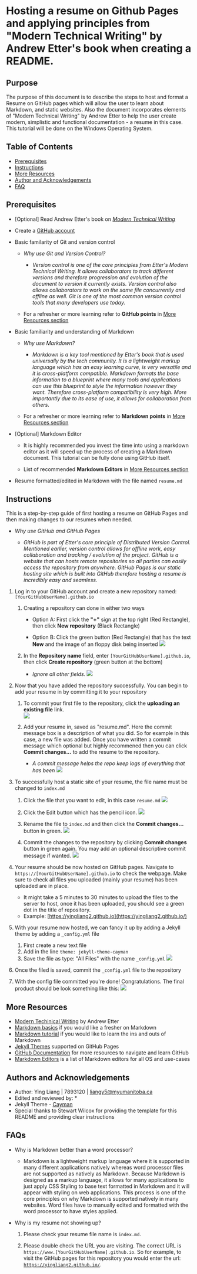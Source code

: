 # Hosting a resume on Github Pages and applying principles from "Modern Technical Writing" by Andrew Etter's book when creating a README.

## Purpose
The purpose of this document is to describe the steps to host and format a Resume on GitHub pages which will allow the user to learn about Markdown, and static websites. Also the document incorporates elements of "Modern Technical Writing" by Andrew Etter to help the user create modern, simplistic and functional documentation - a resume in this case. This tutorial will be done on the Windows Operating System.

## Table of Contents
* [Prerequisites](#Prerequisites)
* [Instructions](#instructions)
* [More Resources](#more-resources)
* [Author and Acknowledgements](#authors-and-acknowledgements)
* [FAQ](#faqs)

## Prerequisites

* [Optional] Read Andrew Etter's book on [*Modern Technical Writing*](#more-resources)

* Create a [GitHub account](https://docs.github.com/en/get-started/start-your-journey/creating-an-account-on-github)

* Basic familarity of Git and version control

  * *Why use Git and Version Control?*

    * *Version control is one of the core principles from Etter's *Modern Technical Writing*. It allows collaborators to track different versions and therefore progression and evolution of the document to version it currently exists. Version control also allows collaborators to work on the same file concurrently and offline as well. Git is one of the most common version control tools that many developers use today.*

  * For a refresher or more learning refer to **GitHub points** in [More Resources section](#more-resources)

* Basic familiarity and understanding of Markdown
    
  * *Why use Markdown?*

    * *Markdown is a key tool mentioned by Etter's book that is used universally by the tech community. It is a lightweight markup language which has an easy learning curve, is very versatile and it is cross-platform compatible. Markdown formats the base information to a blueprint where many tools and applications can use this blueprint to style the information however they want. Therefore cross-platform compatibility is very high. More importantly due to its ease of use, it allows for collaboration from others.* 

  * For a refresher or more learning refer to **Markdown points** in [More Resources section](#more-resources)

* [Optional] Markdown Editor 

  * It is highly recommended you invest the time into using a markdown editor as it will speed up the process of creating a Markdown document. This tutorial can be fully done using GitHub itself.

  * List of recommended **Markdown Editors** in [More Resources section](#more-resources)

* Resume formatted/edited in Markdown with the file named `resume.md`

## Instructions
This is a step-by-step guide of first hosting a resume on GitHub Pages and then making changes to our resumes when needed.
  
  * *Why use GitHub and GitHub Pages*
  
    * *GitHub is part of Etter's core principle of Distributed Version Control. Mentioned earlier, version control allows for offline work, easy collaboration and tracking / evolution of the project. GitHub is a website that can hosts remote repositories so all parties can easily access the repository from anywhere. GitHub Pages is our static hosting site which is built into GitHub therefore hosting a resume is incredibly easy and seamless.*

1. Log in to your GitHub account and create a new repository named: `[YourGitHubUserName].github.io`

   1. Creating a repository can done in either two ways
   
      * Option A: First click the **"+"** sign at the top right (Red Rectangle), then click **New repository** (Black Rectangle)
         
      * Option B: Click the green button (Red Rectangle) that has the text **New** and the image of an floppy disk being inserted 
       ![](images/Creating_New_Repo_Cropped.png)

    2. In the **Repository name** field, enter `[YourGitHubUserName].github.io`, then click **Create repository** (green button at the bottom)

       * *Ignore all other fields.*
        ![](images/Naming_Repo_Cropped.png)

2. Now that you have added the repository successfully. You can begin to add your resume in by committing it to your repository
   
   1. To commit your first file to the repository, click the **uploading an existing file** link.  
      ![](images/Uploading_First_File_Cropped.png)

   2. Add your resume in, saved as "resume.md". Here the commit message box is a description of what you did. So for example in this case, a new file was added. Once you have written a commit message which optional but highly recommened then you can click **Commit changes...** to add the resume to the repository.
      * *A commit message helps the repo keep logs of everything that has been*
      ![](images/Adding_Files_Cropped.png)

3. To successfully host a static site of your resume, the file name must be changed to `index.md`
    
    1. Click the file that you want to edit, in this case `resume.md`
      ![](images/Edit_Resume_Name_1_Cropped.png)

    2. Click the Edit button which has the pencil icon.
      ![](images/Click_Edit_Icon_Cropped.png)
  
    3. Rename the file to `index.md` and then click the **Commit changes...** button in green.
      ![](images/Change_Name_To_IndexMD.png)

    4. Commit the changes to the repository by clicking **Commit changes** button in green again. You may add an optional descriptive commit message if wanted.
      ![](images/Commit_Rename.png)

4. Your resume should be now hosted on GitHub pages. Navigate to `https://[YourGitHubUserName].github.io` to check the webpage. Make sure to check all files you uploaded (mainly your resume) has been uploaded are in place.
    * It might take a 5 minutes to 30 minutes to upload the files to the server to host, once it has been uploaded, you should see a green dot in the title of repository.
    * Example: [https://yingliang2.github.io](https://yingliang2.github.io/)

5. With your resume now hosted, we can fancy it up by adding a Jekyll theme by adding a `_config.yml` file

    1. First create a new text file
    2. Add in the line `theme: jekyll-theme-cayman`
    3. Save the file as type: "All Files" with the name `_config.yml`
      ![](images/SaveAs_yml.png)

6. Once the filed is saved, commit the `_config.yml` file to the repository

7. With the config file committed you're done! Congratulations. The final product should be look something like this: 
   ![](images/Animated_Resume_Scrolling.gif)

## More Resources

* [Modern Techinical Writing](https://www.amazon.ca/Modern-Technical-Writing-Introduction-Documentation-ebook/dp/B01A2QL9SS) by Andrew Etter 
* [Markdown basics](https://www.markdownguide.org/basic-syntax/) if you would like a fresher on Markdown
* [Markdown tutorial](https://www.markdowntutorial.com/) if you would like to learn the ins and outs of Markdown
* [Jekyll Themes](https://pages.github.com/themes/) supported on GitHub Pages
* [GitHub Documentation](https://docs.github.com/en/get-started/start-your-journey/hello-world) for more resources to navigate and learn GitHub 
* [Markdown Editors](https://github.com/mundimark/awesome-markdown-editors) is a list of Markdown editors for all OS and use-cases

## Authors and Acknowledgements

* Author: Ying Liang | 7893120 | [liangy5@myumanitoba.ca](mailto:liangy5@myumanitoba.ca)
* Edited and reviewed by:
  * 
* Jekyll Theme - [Cayman](https://github.com/pages-themes/cayman)
* Special thanks to Stewart Wilcox for providing the template for this README and providing clear instructions 

## FAQs

* Why is Markdown better than a word processor?

  * Markdown is a lightweight markup language where it is supported in many different applications natively whereas word processor files are not supported as natively as Markdown. Because Markdown is designed as a markup language, it allows for many applications to just apply CSS Styling to base text formatted in Markdown and it will appear with styling on web applications. This process is one of the core principles on why Markdown is supported natively in many websites. Word files have to manually edited and formatted with the word processor to have styles applied.

* Why is my resume not showing up?

  1. Please check your resume file name is `index.md`.

  2. Please double check the URL you are visiting. The correct URL is `https://www.[YourGitHubUserName].github.io`. So for example, to visit the GitHub pages for this repository you would enter the url: [`https://yingliang2.github.io/`](https://yingliang2.github.io/).